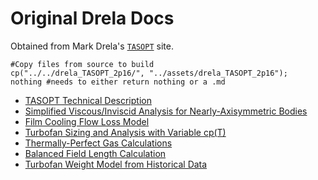 # Original Drela Docs

Obtained from Mark Drela's [`TASOPT`](http://web.mit.edu/drela/Public/web/tasopt/) site.

```@eval
#Copy files from source to build
cp("../../drela_TASOPT_2p16/", "../assets/drela_TASOPT_2p16");
nothing #needs to either return nothing or a .md
```

- [TASOPT Technical Description](../assets/drela_TASOPT_2p16/tasopt.pdf)
- [Simplified Viscous/Inviscid Analysis for Nearly-Axisymmetric Bodies](../assets/drela_TASOPT_2p16/axibl.pdf)
- [Film Cooling Flow Loss Model](../assets/drela_TASOPT_2p16/cool.pdf)
- [Turbofan Sizing and Analysis with Variable cp(T)](../assets/drela_TASOPT_2p16/engine.pdf)
- [Thermally-Perfect Gas Calculations](../assets/drela_TASOPT_2p16/gasfun.pdf)
- [Balanced Field Length Calculation](../assets/drela_TASOPT_2p16/takeoff.pdf)
- [Turbofan Weight Model from Historical Data](../assets/drela_TASOPT_2p16/tfweight.pdf)